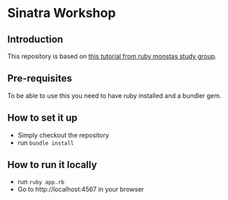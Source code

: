 # Sinatra Workshop

## Introduction

This repository is based on [this tutorial from ruby monstas study group](http://webapps-for-beginners.rubymonstas.org/sinatra.html).

## Pre-requisites
To be able to use this you need to have ruby installed and a bundler gem.

## How to set it up
* Simply checkout the repository
* run `bundle install`

## How to run it locally
* run `ruby app.rb`
* Go to http://localhost:4567 in your browser

